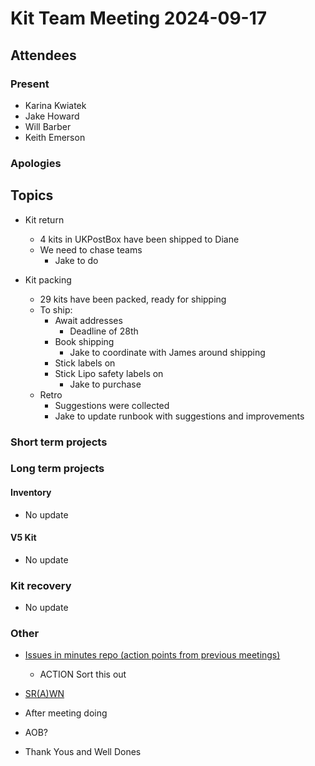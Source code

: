 # Kit Team Meeting 2024-09-17

## Attendees

### Present

- Karina Kwiatek
- Jake Howard
- Will Barber
- Keith Emerson

### Apologies

## Topics

- Kit return
    - 4 kits in UKPostBox have been shipped to Diane
    - We need to chase teams
        - Jake to do

- Kit packing
    - 29 kits have been packed, ready for shipping
    - To ship:
        - Await addresses
            - Deadline of 28th
        - Book shipping
            - Jake to coordinate with James around shipping
        - Stick labels on
        - Stick Lipo safety labels on
            - Jake to purchase
    - Retro
        - Suggestions were collected
        - Jake to update runbook with suggestions and improvements
    
    
### Short term projects

### Long term projects

#### Inventory

- No update

#### V5 Kit

- No update

### Kit recovery

- No update

### Other

- [Issues in minutes repo (action points from previous meetings)](https://github.com/srobo/kit-team-minutes/issues)
    - ACTION Sort this out
- [SR(A)WN](https://github.com/srobo/srawn/issues)
- After meeting doing
- AOB?
    
- Thank Yous and Well Dones

